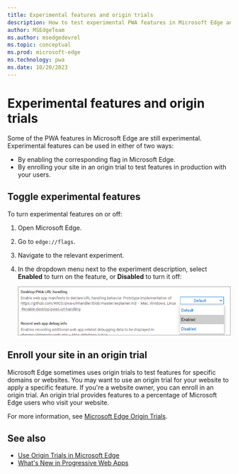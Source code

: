 ```yaml
---
title: Experimental features and origin trials
description: How to test experimental PWA features in Microsoft Edge and enroll your site in origin trials to use these features in production with your users.
author: MSEdgeTeam
ms.author: msedgedevrel
ms.topic: conceptual
ms.prod: microsoft-edge
ms.technology: pwa
ms.date: 10/20/2023
---
```

# Experimental features and origin trials

Some of the PWA features in Microsoft Edge are still experimental.  Experimental features can be used in either of two ways:

* By enabling the corresponding flag in Microsoft Edge.
* By enrolling your site in an origin trial to test features in production with your users.


<!-- ====================================================================== -->
## Toggle experimental features

To turn experimental features on or off:

1. Open Microsoft Edge.
1. Go to `edge://flags`.
1. Navigate to the relevant experiment.
1. In the dropdown menu next to the experiment description, select **Enabled** to turn on the feature, or **Disabled** to turn it off:

   ![Select Enabled to turn on an experiment](./origin-trials-images/turn-on-experimental-flag.png)


<!-- ====================================================================== -->
## Enroll your site in an origin trial

Microsoft Edge sometimes uses origin trials to test features for specific domains or websites. You may want to use an origin trial for your website to apply a specific feature. If you're a website owner, you can enroll in an origin trial. An origin trial provides features to a percentage of Microsoft Edge users who visit your website.

For more information, see [Microsoft Edge Origin Trials](https://microsoftedge.github.io/MSEdgeExplainers/origin-trials/).


<!-- ====================================================================== -->
## See also

* [Use Origin Trials in Microsoft Edge](../../origin-trials/index.md)
* [What's New in Progressive Web Apps](../whats-new/pwa.md)
